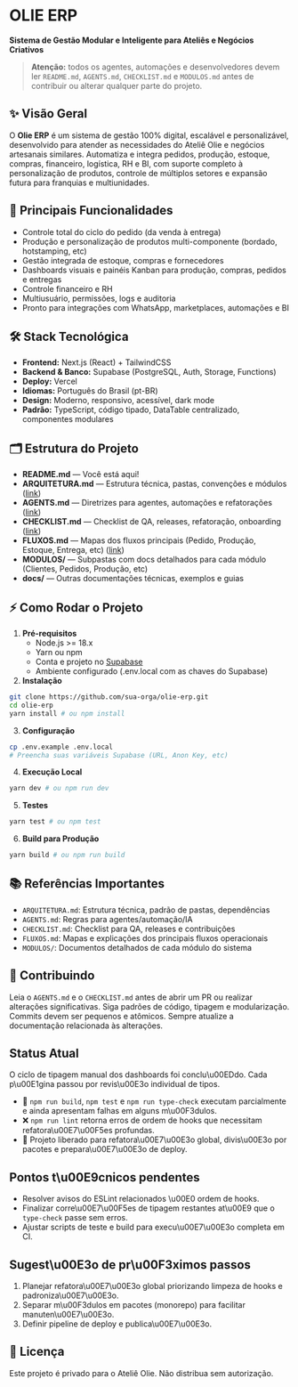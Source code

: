 
# OLIE ERP
**Sistema de Gestão Modular e Inteligente para Ateliês e Negócios Criativos**

> **Atenção:** todos os agentes, automações e desenvolvedores devem ler `README.md`, `AGENTS.md`, `CHECKLIST.md` e `MODULOS.md` antes de contribuir ou alterar qualquer parte do projeto.

## ✨ Visão Geral
O **Olie ERP** é um sistema de gestão 100% digital, escalável e personalizável, desenvolvido para atender as necessidades do Ateliê Olie e negócios artesanais similares. Automatiza e integra pedidos, produção, estoque, compras, financeiro, logística, RH e BI, com suporte completo à personalização de produtos, controle de múltiplos setores e expansão futura para franquias e multiunidades.

## 🚀 Principais Funcionalidades
- Controle total do ciclo do pedido (da venda à entrega)
- Produção e personalização de produtos multi-componente (bordado, hotstamping, etc)
- Gestão integrada de estoque, compras e fornecedores
- Dashboards visuais e painéis Kanban para produção, compras, pedidos e entregas
- Controle financeiro e RH
- Multiusuário, permissões, logs e auditoria
- Pronto para integrações com WhatsApp, marketplaces, automações e BI

## 🛠 Stack Tecnológica
- **Frontend:** Next.js (React) + TailwindCSS
- **Backend & Banco:** Supabase (PostgreSQL, Auth, Storage, Functions)
- **Deploy:** Vercel
- **Idiomas:** Português do Brasil (pt-BR)
- **Design:** Moderno, responsivo, acessível, dark mode
- **Padrão:** TypeScript, código tipado, DataTable centralizado, componentes modulares

## 🗂 Estrutura do Projeto
- **README.md** — Você está aqui!
- **ARQUITETURA.md** — Estrutura técnica, pastas, convenções e módulos ([link](./ARQUITETURA.md))
- **AGENTS.md** — Diretrizes para agentes, automações e refatorações ([link](./AGENTS.md))
- **CHECKLIST.md** — Checklist de QA, releases, refatoração, onboarding ([link](./CHECKLIST.md))
- **FLUXOS.md** — Mapas dos fluxos principais (Pedido, Produção, Estoque, Entrega, etc) ([link](./FLUXOS.md))
- **MODULOS/** — Subpastas com docs detalhados para cada módulo (Clientes, Pedidos, Produção, etc)
- **docs/** — Outras documentações técnicas, exemplos e guias

## ⚡ Como Rodar o Projeto
1. **Pré-requisitos**
   - Node.js >= 18.x
   - Yarn ou npm
   - Conta e projeto no [Supabase](https://supabase.com)
   - Ambiente configurado (.env.local com as chaves do Supabase)
2. **Instalação**
```bash
git clone https://github.com/sua-orga/olie-erp.git
cd olie-erp
yarn install # ou npm install
```
3. **Configuração**
```bash
cp .env.example .env.local
# Preencha suas variáveis Supabase (URL, Anon Key, etc)
```
4. **Execução Local**
```bash
yarn dev # ou npm run dev
```
5. **Testes**
```bash
yarn test # ou npm test
```
6. **Build para Produção**
```bash
yarn build # ou npm run build
```

## 📚 Referências Importantes
- `ARQUITETURA.md`: Estrutura técnica, padrão de pastas, dependências
- `AGENTS.md`: Regras para agentes/automação/IA
- `CHECKLIST.md`: Checklist para QA, releases e contribuições
- `FLUXOS.md`: Mapas e explicações dos principais fluxos operacionais
- `MODULOS/`: Documentos detalhados de cada módulo do sistema


## 📢 Contribuindo
Leia o `AGENTS.md` e o `CHECKLIST.md` antes de abrir um PR ou realizar alterações significativas.
Siga padrões de código, tipagem e modularização.
Commits devem ser pequenos e atômicos.
Sempre atualize a documentação relacionada às alterações.

## Status Atual

O ciclo de tipagem manual dos dashboards foi conclu\u00EDdo. Cada p\u00E1gina passou por revis\u00E3o individual de tipos.

- 🔧 `npm run build`, `npm test` e `npm run type-check` executam parcialmente e ainda apresentam falhas em alguns m\u00F3dulos.
- ❌ `npm run lint` retorna erros de ordem de hooks que necessitam refatora\u00E7\u00F5es profundas.
- 🚀 Projeto liberado para refatora\u00E7\u00E3o global, divis\u00E3o por pacotes e prepara\u00E7\u00E3o de deploy.

## Pontos t\u00E9cnicos pendentes

- Resolver avisos do ESLint relacionados \u00E0 ordem de hooks.
- Finalizar corre\u00E7\u00F5es de tipagem restantes at\u00E9 que o `type-check` passe sem erros.
- Ajustar scripts de teste e build para execu\u00E7\u00E3o completa em CI.

## Sugest\u00E3o de pr\u00F3ximos passos

1. Planejar refatora\u00E7\u00E3o global priorizando limpeza de hooks e padroniza\u00E7\u00E3o.
2. Separar m\u00F3dulos em pacotes (monorepo) para facilitar manuten\u00E7\u00E3o.
3. Definir pipeline de deploy e publica\u00E7\u00E3o.

## 📄 Licença
Este projeto é privado para o Ateliê Olie. Não distribua sem autorização.

